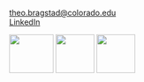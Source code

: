  theo.bragstad@colorado.edu  
[LinkedIn](https://www.linkedin.com/in/theobragstad)


<img src="https://c.tenor.com/WPdEYzCBUW4AAAAC/polarbearbaby-cute.gif" width="80" height="70" />
<img src="https://64.media.tumblr.com/6ea701d7642c2edecd4d707807a810eb/tumblr_pt0ndrvhfQ1vml5k0o1_400.gif" width="70" height="70" />
<img src="https://media1.giphy.com/media/xT8qB1QeVVwk2NmF0Y/giphy.gif?cid=790b7611c2d3f212859dc62c8c018aeb51ca069190b939d9&rid=giphy.gif&ct=g" width="70" height="70" />







